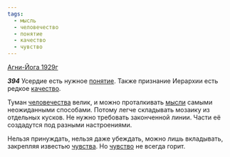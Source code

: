 ```yaml
---
tags:
  - мысль
  - человечество
  - понятие
  - качество
  - чувство
---
```


[Агни-Йога 1929г](https://127.0.0.1:4002/agni/1929)

___394___
Усердие есть нужное [понятие](../../../tags/#понятие). Также признание Иерархии есть редкое [качество](../../../tags/#качество).   

Туман [человечества](../../../tags/#человечество) велик, и можно проталкивать [мысли](../../../tags/#мысль) самыми неожиданными способами. Потому легче складывать мозаику из отдельных кусков. Не нужно требовать законченной линии. Части её создадутся под разными настроениями.   

Нельзя принуждать, нельзя даже убеждать, можно лишь вкладывать, закрепляя известью [чувства](../../../tags/#[чувство](../../../tags/#чувство)). Но [чувство](../../../tags/#чувство) не всегда горит.